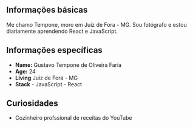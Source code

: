## Informações básicas

Me chamo Tempone, moro em Juiz de Fora - MG. Sou fotógrafo e estou diariamente aprendendo React e JavaScript.

## Informações específicas

* **Name:** Gustavo Tempone de Oliveira Faria
* **Age:** 24 
* **Living** Juiz de Fora - MG
* **Stack** - JavaScript - React

## Curiosidades 

* Cozinheiro profssional de receitas do YouTube
